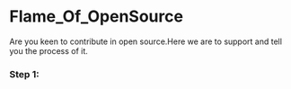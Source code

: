 # Flame_Of_OpenSource
Are you keen to contribute in open source.Here we are to support and tell you the process of it.<br>
### Step 1:
